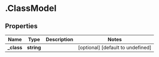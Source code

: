 # .ClassModel

## Properties

|Name | Type | Description | Notes|
|------------ | ------------- | ------------- | -------------|
|**_class** | **string** |  | [optional] [default to undefined]|



